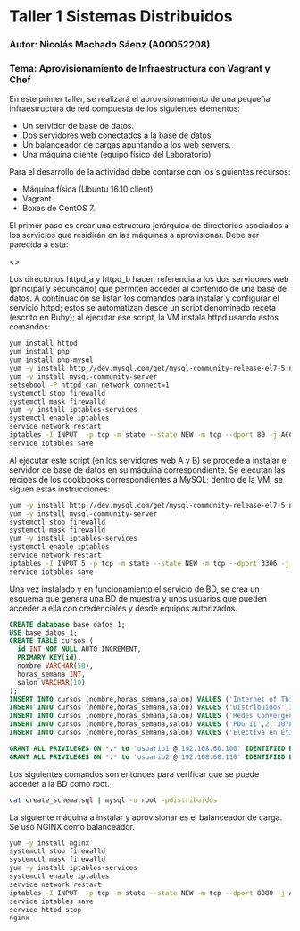 # Taller 1 Sistemas Distribuidos
### Autor: Nicolás Machado Sáenz (A00052208)
### Tema: Aprovisionamiento de Infraestructura con Vagrant y Chef

En este primer taller, se realizará el aprovisionamiento de una pequeña infraestructura de red compuesta
de los siguientes elementos:
  * Un servidor de base de datos.
  * Dos servidores web conectados a la base de datos.
  * Un balanceador de cargas apuntando a los web servers.
  * Una máquina cliente (equipo físico del Laboratorio).

Para el desarrollo de la actividad debe contarse con los siguientes recursos:
 * Máquina física (Ubuntu 16.10 client)
 * Vagrant
 * Boxes de CentOS 7.
 
 El primer paso es crear una estructura jerárquica de directorios asociados a los servicios que residirán
 en las máquinas a aprovisionar. Debe ser parecida a esta:
 
 <<img estructura>>
 
Los directorios httpd_a y httpd_b hacen referencia a los dos servidores web (principal y secundario) que
permiten acceder al contenido de una base de datos. A continuación se listan los comandos para instalar y
configurar el servicio httpd; estos se automatizan desde un script denominado receta (escrito en Ruby);
al ejecutar ese script, la VM instala httpd usando estos comandos:

  ```bash
  yum install httpd
  yum install php
  yum install php-mysql
  yum -y install http://dev.mysql.com/get/mysql-community-release-el7-5.noarch.rpm
  yum -y install mysql-community-server
  setsebool -P httpd_can_network_connect=1
  systemctl stop firewalld
  systemctl mask firewalld
  yum -y install iptables-services
  systemctl enable iptables
  service network restart
  iptables -I INPUT  -p tcp -m state --state NEW -m tcp --dport 80 -j ACCEPT
  service iptables save
  ```
Al ejecutar este script (en los servidores web A y B) se procede a instalar el servidor de base de datos
en su máquina correspondiente. Se ejecutan las recipes de los cookbooks correspondientes a MySQL; dentro
de la VM, se siguen estas instrucciones:

  ```bash
  yum -y install http://dev.mysql.com/get/mysql-community-release-el7-5.noarch.rpm
  yum -y install mysql-community-server
  systemctl stop firewalld
  systemctl mask firewalld
  yum -y install iptables-services
  systemctl enable iptables
  service network restart
  iptables -I INPUT 5 -p tcp -m state --state NEW -m tcp --dport 3306 -j ACCEPT
  service iptables save
  ```
Una vez instalado y en funcionamiento el servicio de BD, se crea un esquema que genera una BD de muestra y
unos usuarios que pueden acceder a ella con credenciales y desde equipos autorizados.

  ```sql
  CREATE database base_datos_1;
  USE base_datos_1;
  CREATE TABLE cursos (
    id INT NOT NULL AUTO_INCREMENT,
    PRIMARY KEY(id),
    nombre VARCHAR(50),
    horas_semana INT,
    salon VARCHAR(10)
  );
  INSERT INTO cursos (nombre,horas_semana,salon) VALUES ('Internet of Things',3,'501L');
  INSERT INTO cursos (nombre,horas_semana,salon) VALUES ('Distribuidos',3,'307C');
  INSERT INTO cursos (nombre,horas_semana,salon) VALUES ('Redes Convergentes',3,'306C');
  INSERT INTO cursos (nombre,horas_semana,salon) VALUES ('PDG II',2,'307L');
  INSERT INTO cursos (nombre,horas_semana,salon) VALUES ('Electiva en Ética',2,'102D');
  
  GRANT ALL PRIVILEGES ON *.* to 'usuario1'@'192.168.60.100' IDENTIFIED BY 'database2017' WITH GRANT OPTION;
  GRANT ALL PRIVILEGES ON *.* to 'usuario2'@'192.168.60.110' IDENTIFIED BY 'database2017' WITH GRANT OPTION;
  ```
Los siguientes comandos son entonces para verificar que se puede acceder a la BD como root.
  
  ```bash
  cat create_schema.sql | mysql -u root -pdistribuidos
  ```
  
La siguiente máquina a instalar y aprovisionar es el balanceador de carga. Se usó NGINX como balanceador.

  ```bash
  yum -y install nginx
  systemctl stop firewalld
  systemctl mask firewalld
  yum -y install iptables-services
  systemctl enable iptables
  service network restart
  iptables -I INPUT  -p tcp -m state --state NEW -m tcp --dport 8080 -j ACCEPT
  service iptables save
  service httpd stop
  nginx
  ```
